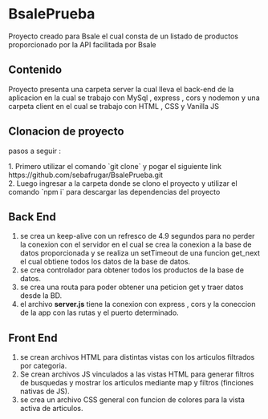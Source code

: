 # BsalePrueba

<p> Proyecto creado para Bsale el cual consta de un listado de productos 
  proporcionado por la API facilitada por Bsale </p>


## Contenido 

<p> Proyecto presenta una carpeta server la cual lleva el back-end de la aplicacion en la cual se trabajo con
  MySql , express , cors y nodemon y una carpeta client en el cual se trabajo con HTML , CSS y Vanilla JS  </p>
  
## Clonacion de proyecto

<p> pasos a seguir :</p>
1. Primero utilizar el comando `git clone` y pogar el siguiente link https://github.com/sebafrugar/BsalePrueba.git </br>
2. Luego ingresar a la carpeta donde se clono el proyecto y utilizar el comando `npm i` para descargar las dependencias del proyecto


## Back End

1. se crea un keep-alive con un refresco de 4.9 segundos para no perder la conexion con el servidor en el cual se crea la conexion a la base de datos proporcionada y se realiza un setTimeout de una funcion get_next el cual obtiene todos los datos de la base de datos. </br>
2. se crea controlador para obtener todos los productos de la base de datos. </br>
3. se crea una routa para poder obtener una peticion get y traer datos desde la BD. </br>
4. el archivo **server.js** tiene la conexion con  express , cors y la coneccion de la app con las rutas y el puerto determinado. </br>


## Front End

1. se crean archivos HTML para distintas vistas con los articulos filtrados por categoria.</br>
2. Se crean archivos JS vinculados a las vistas HTML para generar filtros de busquedas y mostrar los articulos mediante map y filtros (finciones nativas de JS).</br>
3. se crea un archivo CSS general con funcion de colores para la vista activa de articulos.</br>
